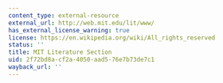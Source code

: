 ```yaml
---
content_type: external-resource
external_url: http://web.mit.edu/lit/www/
has_external_license_warning: true
license: https://en.wikipedia.org/wiki/All_rights_reserved
status: ''
title: MIT Literature Section
uid: 2f72bd8a-cf2a-4050-aad5-76e7b73de7c1
wayback_url: ''
---
```

